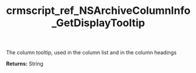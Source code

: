 ﻿---
title: crmscript_ref_NSArchiveColumnInfo_GetDisplayTooltip
description: String NSArchiveColumnInfo.GetDisplayTooltip()
intellisense: NSArchiveColumnInfo.GetDisplayTooltip
keywords: NSArchiveColumnInfo, GetDisplayTooltip
so.topic: reference
---

The column tooltip, used in the column list and in the column headings

**Returns:** String


